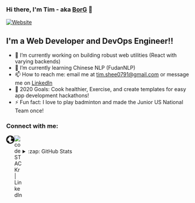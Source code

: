 <!--
**Borghese-Gladiator/Borghese-Gladiator** is a ✨ _special_ ✨ repository because its `README.md` (this file) appears on your GitHub profile.

Here are some ideas to get you started:

- 🔭 I’m currently working on ...
- 🌱 I’m currently learning ...
- 👯 I’m looking to collaborate on ...
- 🤔 I’m looking for help with ...
- 💬 Ask me about ...
- 📫 How to reach me: ...
- 😄 Pronouns: ...
- ⚡ Fun fact: ...
-->
### Hi there, I'm Tim - aka [BorG][website] 👋

[![Website](https://img.shields.io/website?label=timothyshee.me&style=for-the-badge&url=https%3A%2F%2Fcodestackr.com)](website)

## I'm a Web Developer and DevOps Engineer!!

- 🔭 I’m currently working on building robust web utilities (React with varying backends)
- 🌱 I’m currently learning Chinese NLP (FudanNLP)
- 📫 How to reach me: email me at tim.shee0791@gmail.com or message me on [LinkedIn](linkedin)
- 🥅 2020 Goals: Cook healthier, Exercise, and create templates for easy app development hackathons!
- ⚡ Fun fact: I love to play badminton and made the Junior US National Team once!

### Connect with me:

[<img align="left" alt="codeSTACKr.com" width="22px" src="https://raw.githubusercontent.com/iconic/open-iconic/master/svg/globe.svg" />][website]
[<img align="left" alt="codeSTACKr | LinkedIn" width="22px" src="https://cdn.jsdelivr.net/npm/simple-icons@v3/icons/linkedin.svg" />][linkedin]

<br />
<br />

<details>
  <summary>:zap: GitHub Stats</summary>

  <img align="left" alt="BorG's GitHub Stats" src="https://github-readme-stats.codestackr.vercel.app/api?username=borghese-gladiator&show_icons=true&hide_border=true" />

</details>

[website]: http://timothyshee.me/
[linkedin]: https://www.linkedin.com/in/timothy-shee-aa46a5170/
